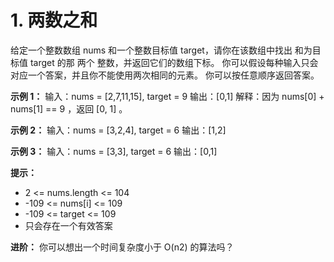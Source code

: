 # 1. 两数之和
给定一个整数数组 nums 和一个整数目标值 target，请你在该数组中找出 和为目标值 target  的那 两个 整数，并返回它们的数组下标。
你可以假设每种输入只会对应一个答案，并且你不能使用两次相同的元素。
你可以按任意顺序返回答案。

 **示例 1：**
输入：nums = [2,7,11,15], target = 9
输出：[0,1]
解释：因为 nums[0] + nums[1] == 9 ，返回 [0, 1] 。

 **示例 2：**
输入：nums = [3,2,4], target = 6
输出：[1,2]

 **示例 3：**
输入：nums = [3,3], target = 6
输出：[0,1]

**提示：**
- 2 <= nums.length <= 104
- -109 <= nums[i] <= 109
- -109 <= target <= 109
- 只会存在一个有效答案
 

**进阶：**
你可以想出一个时间复杂度小于 O(n2) 的算法吗？